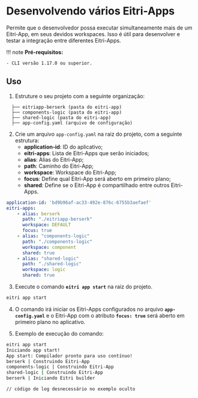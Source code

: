 # Desenvolvendo vários Eitri-Apps

Permite que o desenvolvedor possa executar simultaneamente mais de um Eitri-App, em seus devidos workspaces. Isso é útil para desenvolver e testar a integração entre diferentes Eitri-Apps.

!!! note
    **Pré-requisitos:**

    - CLI versão 1.17.0 ou superior.


## Uso

1.  Estruture o seu projeto com a seguinte organização:
```plaintext
  ├── eitriapp-berserk (pasta do eitri-app)
  ├── components-logic (pasta do eitri-app)
  ├── shared-logic (pasta do eitri-app)
  ├── app-config.yaml (arquivo de configuração)
```

2. Crie um arquivo `app-config.yaml` na raiz do projeto, com a seguinte estrutura:
    - **application-id**: ID do aplicativo;
    - **eitri-apps**: Lista de Eitri-Apps que serão iniciados;
    - **alias**: Alias do Eitri-App;
    - **path**: Caminho do Eitri-App;
    - **workspace**: Workspace do Eitri-App;
    - **focus**: Define qual Eitri-App será aberto em primeiro plano;
    - **shared**: Define se o Eitri-App é compartilhado entre outros Eitri-Apps.
```yaml
application-id: 'bd9b96af-ac33-492e-876c-6755b3aefaef'
eitri-apps:
    - alias: berserk
      path: "./eitriapp-berserk"
      workspace: DEFAULT
      focus: true
    - alias: "components-logic"
      path: "./components-logic"
      workspace: component
      shared: true
    - alias: "shared-logic"
      path: "./shared-logic"
      workspace: logic
      shared: true
```

3. Execute o comando **`eitri app start`** na raiz do projeto.
```bash
eitri app start
```

4. O comando irá iniciar os Eitri-Apps configurados no arquivo **`app-config.yaml`** e o Eitri-App com o atributo **`focus: true`** será aberto em primeiro plano no aplicativo.

5. Exemplo de execução do comando:
```bash
eitri app start
Iniciando app start!
App start: Compilador pronto para uso contínuo!
berserk | Construindo Eitri-App
components-logic | Construindo Eitri-App
shared-logic | Construindo Eitri-App
berserk | Iniciando Eitri builder

// código de log desnecessário no exemplo oculto
```